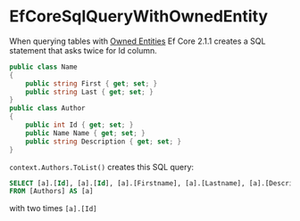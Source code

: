 # EfCoreSqlQueryWithOwnedEntity

When querying tables with [Owned Entities](https://docs.microsoft.com/en-us/ef/core/modeling/owned-entities) Ef Core 2.1.1 creates a SQL statement that asks twice for Id column.

```csharp
public class Name
{
    public string First { get; set; }
    public string Last { get; set; }
}
public class Author
{
    public int Id { get; set; }
    public Name Name { get; set; }
    public string Description { get; set; }
}
```

`context.Authors.ToList()` creates this SQL query:
```sql
SELECT [a].[Id], [a].[Id], [a].[Firstname], [a].[Lastname], [a].[Description]
FROM [Authors] AS [a]
```
with two times `[a].[Id]`
